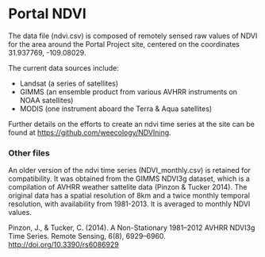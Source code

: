 # Portal NDVI

The data file (ndvi.csv) is composed of remotely sensed raw values of NDVI for the area around the Portal Project site, centered on the coordinates 31.937769, -109.08029. 

The current data sources include:

* Landsat (a series of satellites)
* GIMMS (an ensemble product from various AVHRR instruments on NOAA satellites)
* MODIS (one instrument aboard the Terra & Aqua satellites)

Further details on the efforts to create an ndvi time series at the site can be found at https://github.com/weecology/NDVIning.

### Other files

An older version of the ndvi time series (NDVI_monthly.csv) is retained for compatibility. It was obtained from the GIMMS NDVI3g dataset, which is a compilation of AVHRR weather sattelite data (Pinzon & Tucker 2014). The original data has a spatial resolution of 8km and a twice monthly temporal resolution, with availability from 1981-2013. It is averaged to monthly NDVI values. 

Pinzon, J., & Tucker, C. (2014). A Non-Stationary 1981–2012 AVHRR NDVI3g Time Series. Remote Sensing, 6(8), 6929–6960. http://doi.org/10.3390/rs6086929

